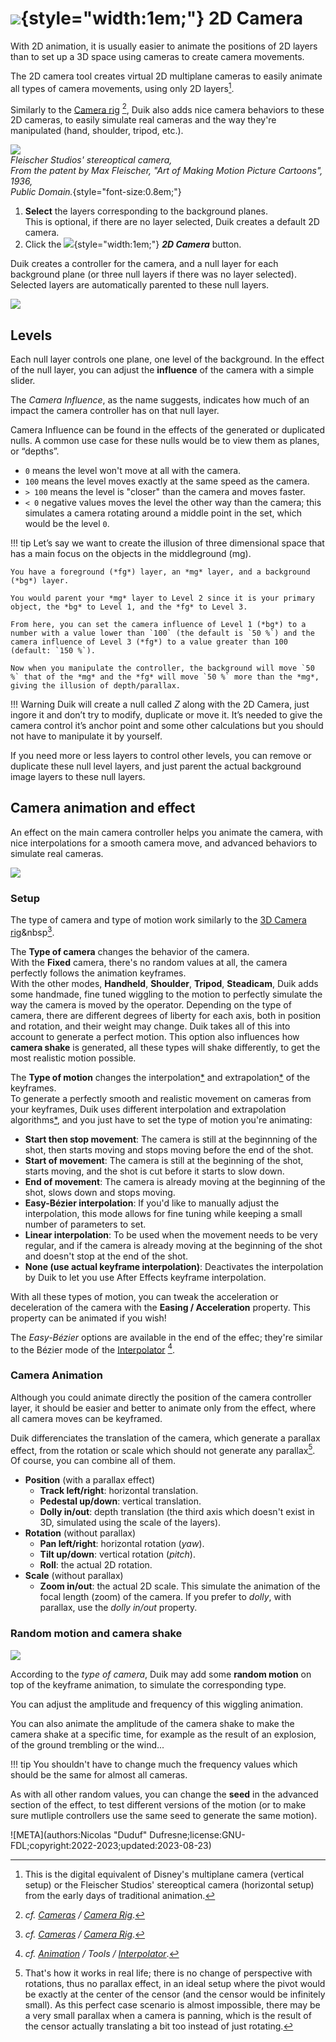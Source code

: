 # ![](../../img/duik/icons/2d_camera.svg){style="width:1em;"} 2D Camera

With 2D animation, it is usually easier to animate the positions of 2D layers than to set up a 3D space using cameras to create camera movements.

The 2D camera tool creates virtual 2D multiplane cameras to easily animate all types of camera movements, using only 2D layers[^multiplane].

[^multiplane]: This is the digital equivalent of Disney's multiplane camera (vertical setup) or the Fleischer Studios' stereoptical camera (horizontal setup) from the early days of traditional animation.

Similarly to the [Camera rig](camera-rig.md)&nbsp;[^rig], Duik also adds nice camera behaviors to these 2D cameras, to easily simulate real cameras and the way they're manipulated (hand, shoulder, tripod, etc.).

[^rig]: *cf. [Cameras](index.md) / [Camera Rig](camera-rig.md)*.

![](../../img/illustration/Fleischer_stereoptical_camera_fig1_edit.png)  
*Fleischer Studios' stereoptical camera,  
From the patent by Max Fleischer, "Art of Making Motion Picture Cartoons",  
1936,  
Public Domain.*{style="font-size:0.8em;"}

1. **Select** the layers corresponding to the background planes.  
    This is optional, if there are no layer selected, Duik creates a default 2D camera.
2. Click the ![](../../img/duik/icons/2d_camera.svg){style="width:1em;"} ***2D Camera*** button.

Duik creates a controller for the camera, and a null layer for each background plane (or three null layers if there was no layer selected).  
Selected layers are automatically parented to these null layers.

![](../../img/duik/cameras/2d-camera-layers.png)

## Levels

Each null layer controls one plane, one level of the background. In the effect of the null layer, you can adjust the **influence** of the camera with a simple slider.

The *Camera Influence*, as the name suggests, indicates how much of an impact the camera controller has on that null layer.

Camera Influence can be found in the effects of the generated or duplicated nulls. A common use case for these nulls would be to view them as planes, or “depths”.

- `0` means the level won't move at all with the camera.
- `100` means the level moves exactly at the same speed as the camera.
- `> 100` means the level is "closer" than the camera and moves faster.
- `< 0` negative values moves the level the other way than the camera; this simulates a camera rotating around a middle point in the set, which would be the level `0`.

!!! tip
    Let’s say we want to create the illusion of three dimensional space that has a main focus on the objects in the middleground (mg).

    You have a foreground (*fg*) layer, an *mg* layer, and a background (*bg*) layer.

    You would parent your *mg* layer to Level 2 since it is your primary object, the *bg* to Level 1, and the *fg* to Level 3.

    From here, you can set the camera influence of Level 1 (*bg*) to a number with a value lower than `100` (the default is `50 %`) and the camera influence of Level 3 (*fg*) to a value greater than 100 (default: `150 %`). 

    Now when you manipulate the controller, the background will move `50 %` that of the *mg* and the *fg* will move `50 %` more than the *mg*, giving the illusion of depth/parallax.

!!! Warning
    Duik will create a null called *Z* along with the 2D Camera, just ingore it and don’t try to modify, duplicate or move it. It’s needed to give the camera control it’s anchor point and some other calculations but you should not have to manipulate it by yourself.

If you need more or less layers to control other levels, you can remove or duplicate these null level layers, and just parent the actual background image layers to these null layers.

## Camera animation and effect

An effect on the main camera controller helps you animate the camera, with nice interpolations for a smooth camera move, and advanced behaviors to simulate real cameras.

![](../../img/duik/cameras/2d-camera-effect.png)

### Setup

The type of camera and type of motion work similarly to the [3D Camera rig](camera-rig.md)&nbsp[^rig].

The **Type of camera** changes the behavior of the camera.  
With the **Fixed** camera, there's no random values at all, the camera perfectly follows the animation keyframes.  
With the other modes, **Handheld**, **Shoulder**, **Tripod**, **Steadicam**, Duik adds some handmade, fine tuned wiggling to the motion to perfectly simulate the way the camera is moved by the operator. Depending on the type of camera, there are different degrees of liberty for each axis, both in position and rotation, and their weight may change. Duik takes all of this into account to generate a perfect motion. This option also influences how **camera shake** is generated, all these types will shake differently, to get the most realistic motion possible.

The **Type of motion** changes the interpolation[*](../../misc/glossary.md) and extrapolation[*](../../misc/glossary.md) of the keyframes.  
To generate a perfectly smooth and realistic movement on cameras from your keyframes, Duik uses different interpolation and extrapolation algorithms[*](../../misc/glossary.md), and you just have to set the type of motion you're animating:

- **Start then stop movement**: The camera is still at the beginnning of the shot, then starts moving and stops moving before the end of the shot.
- **Start of movement**: The camera is still at the beginning of the shot, starts moving, and the shot is cut before it starts to slow down.
- **End of movement**: The camera is already moving at the beginning of the shot, slows down and stops moving.
- **Easy-Bézier interpolation**: If you'd like to manually adjust the interpolation, this mode allows for fine tuning while keeping a small number of parameters to set.
- **Linear interpolation**: To be used when the movement needs to be very regular, and if the camera is already moving at the beginning of the shot and doesn't stop at the end of the shot.
- **None (use actual keyframe interpolation)**: Deactivates the interpolation by Duik to let you use After Effects keyframe interpolation.

With all these types of motion, you can tweak the acceleration or deceleration of the camera with the **Easing / Acceleration** property. This property can be animated if you wish!

The *Easy-Bézier* options are available in the end of the effec; they're similar to the Bézier mode of the [Interpolator](../animation/tools/interpolator.md)&nbsp;[^interpolator].

[^interpolator]: *cf. [Animation](../animation/index.md) / Tools / [Interpolator](../animation/tools/interpolator.md)*.

### Camera Animation

Although you could animate directly the position of the camera controller layer, it should be easier and better to animate only from the effect, where all camera moves can be keyframed.

Duik differenciates the translation of the camera, which generate a parallax effect, from the rotation or scale which should not generate any parallax[^parallax]. Of course, you can combine all of them.

[^parallax]: That's how it works in real life; there is no change of perspective with rotations, thus no parallax effect, in an ideal setup where the pivot would be exactly at the center of the censor (and the censor would be infinitely small). As this perfect case scenario is almost impossible, there may be a very small parallax when a camera is panning, which is the result of the censor actually translating a bit too instead of just rotating.

- **Position** (with a parallax effect)  
    - **Track left/right**: horizontal translation.
    - **Pedestal up/down**: vertical translation.
    - **Dolly in/out**: depth translation (the third axis which doesn't exist in 3D, simulated using the scale of the layers).
- **Rotation** (without parallax)  
    - **Pan left/right**: horizontal rotation (*yaw*).
    - **Tilt up/down**: vertical rotation (*pitch*).
    - **Roll**: the actual 2D rotation.
- **Scale** (without parallax)
    - **Zoom in/out**: the actual 2D scale. This simulate the animation of the focal length (zoom) of the camera. If you prefer to *dolly*, with parallax, use the *dolly in/out* property.

### Random motion and camera shake

![](../../img/duik/cameras/2d-camera-effect-random.png)

According to the *type of camera*, Duik may add some **random motion** on top of the keyframe animation, to simulate the corresponding type.

You can adjust the amplitude and frequency of this wiggling animation.

You can also animate the amplitude of the camera shake to make the camera shake at a specific time, for example as the result of an explosion, of the ground trembling or the wind...

!!! tip
    You shouldn't have to change much the frequency values which should be the same for almost all cameras.

As with all other random values, you can change the **seed** in the advanced section of the effect, to test different versions of the motion (or to make sure mutliple controllers use the same seed to generate the same motion).


![META](authors:Nicolas "Duduf" Dufresne;license:GNU-FDL;copyright:2022-2023;updated:2023-08-23)
